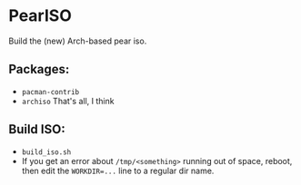 # PearISO
Build the (new) Arch-based pear iso.

## Packages:
* `pacman-contrib`
* `archiso`
That's all, I think

## Build ISO:
* `build_iso.sh`
* If you get an error about `/tmp/<something>` running out of space, reboot, then edit the `WORKDIR=...` line to a regular dir name.
